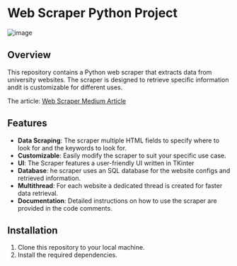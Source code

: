

# Web Scraper Python Project
![image](https://github.com/MagusDev/university-scraper/assets/90957273/f54c4da9-347d-4580-81ef-7bdbdcd27998)

## Overview
This repository contains a Python web scraper that extracts data from university websites. The scraper is designed to retrieve specific information andit is customizable for different uses.

The article: [Web Scraper Medium Article](https://medium.com/@m.agame1379/a-generalized-web-scraper-application-to-efficiently-extract-data-from-static-websites-e986878c9833)

## Features
- **Data Scraping**: The scraper multiple HTML fields to specify where to look for and the keywords to look for.
- **Customizable**: Easily modify the scraper to suit your specific use case.
- **UI**: The Scraper features a user-friendly UI written in TKinter
- **Database**: he scraper uses an SQL database for the website configs and retrieved information.
- **Multithread**: For each website a dedicated thread is created for faster data retrieval.
- **Documentation**: Detailed instructions on how to use the scraper are provided in the code comments.

## Installation
1. Clone this repository to your local machine.
2. Install the required dependencies.
